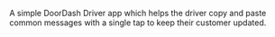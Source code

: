 A simple DoorDash Driver app which helps the driver copy and paste common messages with a single tap to keep their customer updated.
